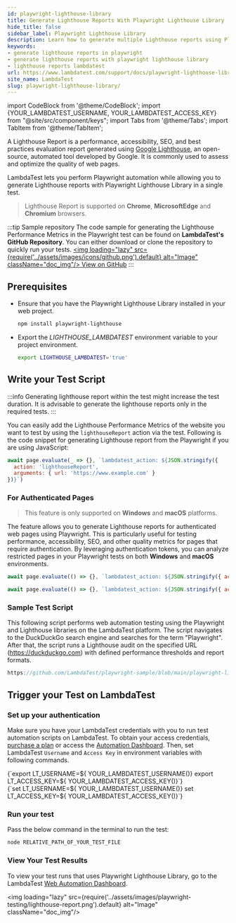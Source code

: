 ```yaml
---
id: playwright-lighthouse-library
title: Generate Lighthouse Reports With Playwright Lighthouse Library
hide_title: false
sidebar_label: Playwright Lighthouse Library
description: Learn how to generate multiple Lighthouse reports using Playwright Lighthouse Library.
keywords:
- generate lighthouse reports in playwright
- generate lighthouse reports with playwright lighthouse library
- lighthouse reports lambdatest
url: https://www.lambdatest.com/support/docs/playwright-lighthouse-library/
site_name: LambdaTest
slug: playwright-lighthouse-library/
---
```


import CodeBlock from '@theme/CodeBlock';
import {YOUR_LAMBDATEST_USERNAME, YOUR_LAMBDATEST_ACCESS_KEY} from "@site/src/component/keys";
import Tabs from '@theme/Tabs';
import TabItem from '@theme/TabItem';

<script type="application/ld+json"
      dangerouslySetInnerHTML={{ __html: JSON.stringify({
       "@context": "https://schema.org",
        "@type": "BreadcrumbList",
        "itemListElement": [{
          "@type": "ListItem",
          "position": 1,
          "name": "LambdaTest",
          "item": "https://www.lambdatest.com"
        },{
          "@type": "ListItem",
          "position": 2,
          "name": "Support",
          "item": "https://www.lambdatest.com/support/docs/"
        },{
          "@type": "ListItem",
          "position": 3,
          "name": "Generating Lighthouse Reports With Playwright Lighthouse Library",
          "item": "https://www.lambdatest.com/support/docs/playwright-lighthouse-library/"
        }]
      })
    }}
></script>
A Lighthouse Report is a performance, accessibility, SEO, and best practices evaluation report generated using [Google Lighthouse](https://developers.google.com/web/tools/lighthouse), an open-source, automated tool developed by Google. It is commonly used to assess and optimize the quality of web pages.

LambdaTest lets you perform Playwright automation while allowing you to generate Lighthouse reports with Playwright Lighthouse Library in a single test.

> Lighthouse Report is supported on **Chrome**, **MicrosoftEdge** and **Chromium** browsers.

:::tip Sample repository
The code sample for generating the Lighthouse Performance Metrics in the Playwright test can be found on **LambdaTest's GitHub Repository**. You can either download or clone the repository to quickly run your tests. <a href="https://github.com/LambdaTest/playwright-sample/blob/main/playwright-lighthouse-report.js" className="github__anchor"><img loading="lazy" src={require('../assets/images/icons/github.png').default} alt="Image" className="doc_img"/> View on GitHub</a>
:::

## Prerequisites
- Ensure that you have the Playwright Lighthouse Library installed in your web project.
  ```bash
  npm install playwright-lighthouse
  ```

- Export the *LIGHTHOUSE_LAMBDATEST* environment variable to your project environment.
  ```bash
  export LIGHTHOUSE_LAMBDATEST='true'
  ```

## Write your Test Script
:::info
Generating lighthouse report within the test might increase the test duration. It is advisable to generate the lighthouse reports only in the required tests.
:::

You can easily add the Lighthouse Performance Metrics of the website you want to test by using the `lighthouseReport` action via the test. Following is the code snippet for generating Lighthouse report from the Playwright if you are using JavaScript:
```js title="playwright-lighthouse-report.js"
await page.evaluate(_ => {}, `lambdatest_action: ${JSON.stringify({
  action: 'lighthouseReport',
  arguments: { url: 'https://www.example.com' }
})}`)
```

### For Authenticated Pages
> This feature is only supported on **Windows** and **macOS** platforms.

The feature allows you to generate Lighthouse reports for authenticated web pages using Playwright. This is particularly useful for testing performance, accessibility, SEO, and other quality metrics for pages that require authentication. By leveraging authentication tokens, you can analyze restricted pages in your Playwright tests on both **Windows** and **macOS** environments.

<Tabs className="docs__val">
<TabItem value="win" label="Windows" default>

```javascript
await page.evaluate(() => {}, `lambdatest_action: ${JSON.stringify({ action: 'lighthouseReport', arguments: { url: 'https://www.example.com', args: `--extra-headers ${JSON.stringify({ authtoken: "YOUR_AUTH_TOKEN" })}` } })}` ); 
```
</TabItem>

<TabItem value="mac" label="macOS" default>

```javascript
await page.evaluate(() => {}, `lambdatest_action: ${JSON.stringify({ action: 'lighthouseReport', arguments: { url: 'https://www.example.com', args: '--extra-headers "{\\"authtoken\\": \\"YOUR_AUTH_TOKEN\\"}"' } })}`);
```
</TabItem>
</Tabs>

### Sample Test Script

This following script performs web automation testing using the Playwright and Lighthouse libraries on the LambdaTest platform. The script navigates to the DuckDuckGo search engine and searches for the term "Playwright". After that, the script runs a Lighthouse audit on the specified URL (https://duckduckgo.com) with defined performance thresholds and report formats.

```javascript reference title="playwright-lighthouse-report.js"
https://github.com/LambdaTest/playwright-sample/blob/main/playwright-lighthouse-report.js
```

## Trigger your Test on LambdaTest
### Set up your authentication

Make sure you have your LambdaTest credentials with you to run test automation scripts on LambdaTest. To obtain your access credentials, [purchase a plan](https://billing.lambdatest.com/billing/plans) or access the [Automation Dashboard](https://appautomation.lambdatest.com/). Then, set LambdaTest `Username` and `Access Key` in environment variables with following commands.

<Tabs className="docs__val">

<TabItem value="bash" label="Linux / MacOS" default>
  <div className="lambdatest__codeblock">
  <CodeBlock className="language-bash">
  {`export LT_USERNAME=${ YOUR_LAMBDATEST_USERNAME()}
export LT_ACCESS_KEY=${ YOUR_LAMBDATEST_ACCESS_KEY()}`}
</CodeBlock>
</div>

</TabItem>

<TabItem value="powershell" label="Windows" default>

  <div className="lambdatest__codeblock">
  <CodeBlock className="language-powershell">
  {`set LT_USERNAME=${ YOUR_LAMBDATEST_USERNAME()}
set LT_ACCESS_KEY=${ YOUR_LAMBDATEST_ACCESS_KEY()}`}
</CodeBlock>
</div>

</TabItem>
</Tabs>

### Run your test
Pass the below command in the terminal to run the test:
```bash
node RELATIVE_PATH_OF_YOUR_TEST_FILE
```

### View Your Test Results
To view your test runs that uses Playwright Lighthouse Library, go to the LambdaTest [Web Automation Dashboard](https://automation.lambdatest.com/).

<img loading="lazy" src={require('../assets/images/playwright-testing/lighthouse-report.png').default} alt="Image" className="doc_img"/>






